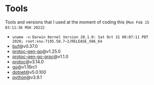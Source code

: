 # Tools

Tools and versions that I used at the moment of coding this (`Mon Feb 15 03:11:36 MSK 2021`):

- `uname -v`: `Darwin Kernel Version 20.1.0: Sat Oct 31 00:07:11 PDT 2020; root:xnu-7195.50.7~2/RELEASE_X86_64`
- [buf](https://github.com/bufbuild/buf)@v0.37.0
- [protoc-gen-go](https://github.com/protocolbuffers/protobuf-go/tree/master/cmd/protoc-gen-go)@v1.25.0
- [protoc-gen-go-grpc](https://github.com/grpc/grpc-go/tree/master/cmd/protoc-gen-go-grpc)@v1.1.0
- [protoc](https://github.com/protocolbuffers/protobuf)@v3.14.0
- [go](https://golang.org/)@v1.16rc1
- [dotnet](https://dotnet.microsoft.com/download)@v5.0.100
- [python](https://www.python.org/downloads/)@v3.9.1

